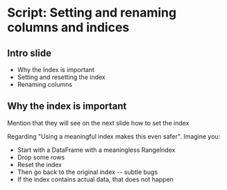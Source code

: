 # Script: Setting and renaming columns and indices

## Intro slide

- Why the Index is important
- Setting and resetting the index
- Renaming columns

## Why the index is important

Mention that they will see on the next slide how to set the index

Regarding "Using a meaningful index makes this even safer". Imagine you:

- Start with a DataFrame with a meaningless RangeIndex
- Drop some rows
- Reset the index
- Then go back to the original index -- subtle bugs
- If the index contains actual data, that does not happen

